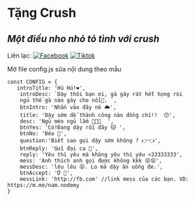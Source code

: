 # Tặng Crush
## _Một điều nho nhỏ tỏ tình với crush_

Liên lạc: 
[![Facebook](https://i.imgur.com/GRqy96ts.jpg)](https://www.facebook.com/nam.nodemy)
[![Tiktok](https://i.imgur.com/Nbfl1E7t.jpg)](https://www.tiktok.com/@manindev)

Mở file config.js sửa nội dung theo mẫu
```
const CONFIG = {
   introTitle: 'Hú Hú!❤️',
    introDesc: `Dậy thôi bạn ơi, gà gáy rát hết họng ròi 
    ngủ thế gà nào gáy cho nổi🐓. `,
    btnIntro: 'Nhấn vảo đây nè 🌥️',
    title: 'Dậy sớm để thành công nào đồng chí!!  😙',
    desc: 'Ngủ méo ngủ lắm 🙏🙏🙏  ',
    btnYes: 'Có!Đang dậy rồi đây 😽 ',
    btnNo: 'Đéo 🖕',
    question:'Biết sao gọi dậy sớm không ? 👉👈',
    btnReply: 'Gửi đại ca 💌',
    reply: 'Yêu thì yêu mà không yêu thì yêu <33333333',
    mess: 'Anh thích anh gọi được không kkk 😝😝',
    messDesc: 'lêu lêu 😝. Lo mà dậy ăn uống đe.',
    btnAccept: 'Ờ 🖕',
    messLink: 'http://fb.com' //link mess của các bạn. VD: https://m.me/nam.nodemy
}
```

